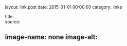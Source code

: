 
layout: link.post
date:   2015-01-01 00:00:00
category: links

title:  
source: 

image-name: none 
image-alt:
---
